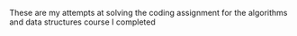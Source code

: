 These are my attempts at solving the coding assignment for the algorithms and data structures course I completed
